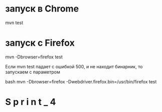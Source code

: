 # запуск в Chrome

mvn test 


# запуск с Firefox

mvn -Dbrowser=firefox test

Если mvn test падает с ошибкой 500, и не находит бинарник, то запускаем с параметром

bash
mvn -Dbrowser=firefox -Dwebdriver.firefox.bin=/usr/bin/firefox test
#   S p r i n t _ 4  
 